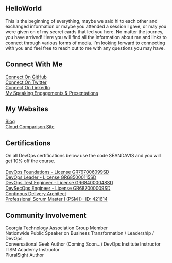 ## HelloWorld
This is the beginning of everything, maybe we said hi to each other and exchanged information or maybe you attended a session I gave, or may you were given on of my secret cards that led you here. No matter the journey, you have arrived! Here you will find all the information about me and links to connect through various forms of media. I'm looking forward to connecting with you and feel free to reach out to me with any questions you may have. 

## Connect With Me
[Connect On GitHub](http://github.com/imseandavis) <br>
[Connect On Twitter](http://twitter.com/seanasaservice) <br>
[Connect On LinkedIn](http://linkedin.com/in/imseandavis) <br>
[My Speaking Engagements & Presentations](http://github.com/imseandavis/presentations)

## My Websites
[Blog](http://blog.imseandavis.com) <br>
[Cloud Comparison Site](http://cloudcomparison.seanasaservice.com/) 

## Certifications
On all DevOps certifications below use the code SEANDAVIS and you will get 10% off the course.<br><br>
[DevOps Foundations - License GR797006099SD](https://www.itsmacademy.com/dofnd/) <br>
[DevOps Leader - License GR685000115SD](https://www.itsmacademy.com/dol) <br>
[DevOps Test Engineer - License GR684000048SD](https://www.itsmacademy.com/dte) <br>
[DevSecOps Engineer - License GR687000009SD](http://itsm.com/) <br>
[Continous Delivery Architect](https://www.itsmacademy.com/cda) <br>
[Professional Scrum Master I (PSM I)- ID: 421614](https://www.scrum.org/user/421614)

## Community Involvement
Georgia Technology Association Group Member <br>
Nationwide Public Speaker on Business Transformation / Leadership / DevOps <br>
Conversational Geek Author (Coming Soon...)
DevOps Institute Instructor <br>
ITSM Academy Instructor <br>
PluralSight Author
